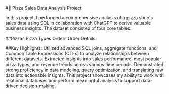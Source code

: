 #🍕 Pizza Sales Data Analysis Project

In this project, I performed a comprehensive analysis of a pizza shop's sales data using SQL in collaboration with ChatGPT to derive valuable business insights. The dataset consisted of four core tables:

##Pizzas
Pizza Types
Orders
Order Details

##Key Highlights:
Utilized advanced SQL joins, aggregate functions, and Common Table Expressions (CTEs) to analyze relationships between different datasets.
Extracted insights into sales performance, most popular pizza types, and revenue trends across various time periods.
Demonstrated strong proficiency in data modeling, query optimization, and translating raw data into actionable insights.
This project showcases my ability to work with relational databases and perform meaningful analysis to support data-driven decision-making.
